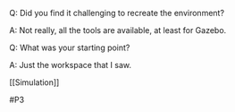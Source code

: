 Q: Did you find it challenging to recreate the environment?

A: Not really, all the tools are available, at least for Gazebo.

Q: What was your starting point?

A: Just the workspace that I saw.

[[Simulation]]

#P3 